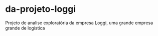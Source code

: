 # da-projeto-loggi
Projeto de analise exploratória da empresa Loggi, uma grande empresa grande  de logística  
